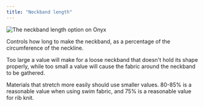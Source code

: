 ```yaml
---
title: "Neckband length"
---
```


![The neckband length option on Onyx](./neckbandwidth.svg)

Controls how long to make the neckband, as a percentage of the circumference of the neckline.

Too large a value will make for a loose neckband that doesn't hold its shape properly, while too small a value will cause the fabric around the neckband to be gathered.

Materials that stretch more easily should use smaller values. 80-85% is a reasonable value when using swim fabric, and 75% is a reasonable value for rib knit.
